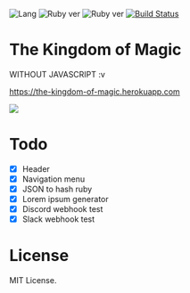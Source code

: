 
![Lang](https://img.shields.io/badge/language-ruby-red)
![Ruby ver](https://img.shields.io/badge/ruby-v2.6.0-green)
![Ruby ver](https://img.shields.io/badge/rails-v6.0.0-green)
[![Build Status](https://travis-ci.com/rokhimin/rails-the-kingdom-of-magic.svg?branch=master)](https://travis-ci.com/rokhimin/raild-the-kingdom-of-magic)
# The Kingdom of Magic

WITHOUT JAVASCRIPT :v

https://the-kingdom-of-magic.herokuapp.com

![](http://25.media.tumblr.com/tumblr_me3wpiMqsB1runxsho1_500.gif)

# Todo

- [x] Header
- [x] Navigation menu
- [x] JSON to hash ruby
- [x] Lorem ipsum generator
- [x] Discord webhook test
- [x] Slack webhook test

# License
MIT License.